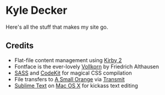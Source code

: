 # Kyle Decker

Here's all the stuff that makes my site go.

## Credits

- Flat-file content management using [Kirby 2](http://getkirby.com)
- Fontface is the ever-lovely [Vollkorn](http://vollkorn-typeface.com/) by Friedrich Althausen
- [SASS](http://sass-lang.com) and [CodeKit](https://incident57.com/codekit/) for magical CSS compilation
- File transfers to [A Small Orange](http://asmallorange.com) via [Transmit](http://panic.com/transmit/)
- [Sublime Text](http://www.sublimetext.com) on [Mac OS X](https://www.apple.com/osx/) for kickass text editing
